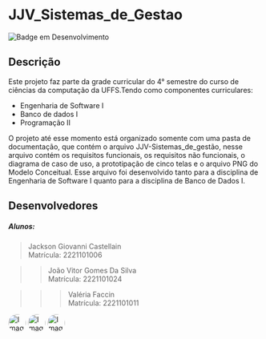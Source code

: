 # JJV_Sistemas_de_Gestao
![Badge em Desenvolvimento](http://img.shields.io/static/v1?label=STATUS&message=EM%20DESENVOLVIMENTO&color=GREEN&style=for-the-badge)

## Descrição
Este projeto faz parte da grade curricular do 4° semestre do curso de ciências da computação da UFFS.Tendo como componentes curriculares: 
 - Engenharia de Software I
 - Banco de dados I
 - Programação II

O projeto até esse momento está organizado somente com uma pasta de documentação, que contém o arquivo JJV-Sistemas_de_gestão, nesse arquivo contém os requisitos funcionais, os requisitos não funcionais, o diagrama de caso de uso, a prototipação de cinco telas e o arquivo PNG do Modelo Conceitual.
Esse arquivo foi desenvolvido tanto para a disciplina de Engenharia de Software I quanto para a disciplina de Banco de Dados I.  

## Desenvolvedores

##### Alunos:

> Jackson Giovanni Castellain  
>Matrícula: 2221101006

>> João Vitor Gomes Da Silva  
>>Matrícula: 2221101024

>>>Valéria Faccin  
>>>Matrícula: 2221101011



<p>
<a href="https://github.com/jaovy05"><img src="https://avatars.githubusercontent.com/u/115904295?v=4" alt="Imagem github Jaovy05" width="35" style="border-radius:50% !important"  button=false /></a>
<a href="https://github.com/JacksonCastellain"><img src="https://avatars.githubusercontent.com/u/104081719?v=4" alt="Imagem github Jackson Castellain" width="35" style="border-radius:50% !important"  button=false /></a>
 <a href="https://github.com/valeriaFaccin"><img src="https://avatars.githubusercontent.com/u/105952105?v=4" alt="Imagem github Valéria Faccin" width="35" style="border-radius:50% !important"  button=false /></a>
</p>
